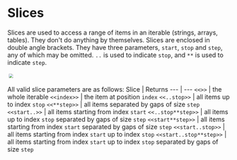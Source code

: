 # Slices

Slices are used to access a range of items in an iterable (strings, arrays, tables).
They don't do anything by themselves.
Slices are enclosed in double angle brackets.
They have three parameters, `start`, `stop` and `step`, any of which may be omitted.
`..` is used to indicate `stop`, and `**` is used to indicate `step`.

<p align="left">
    <img src="images/14slice.png" style="transform: scale(0.6)">
</p>

All valid slice parameters are as follows:
Slice                   | Returns
---                     | ---
`<<>>`                  | the whole iterable
`<<index>>`             | the item at position `index`
`<<..stop>>`            | all items up to index `stop`
`<<**step>>`            | all items separated by gaps of size `step`
`<<start..>>`           | all items starting from index `start`
`<<..stop**step>>`      | all items up to index `stop` separated by gaps of size `step`
`<<start**step>>`       | all items starting from index `start` separated by gaps of size `step`
`<<start..stop>>`       | all items starting from index `start` up to index `stop`
`<<start..stop**step>>` | all items starting from index `start` up to index `stop` separated by gaps of size `step`
